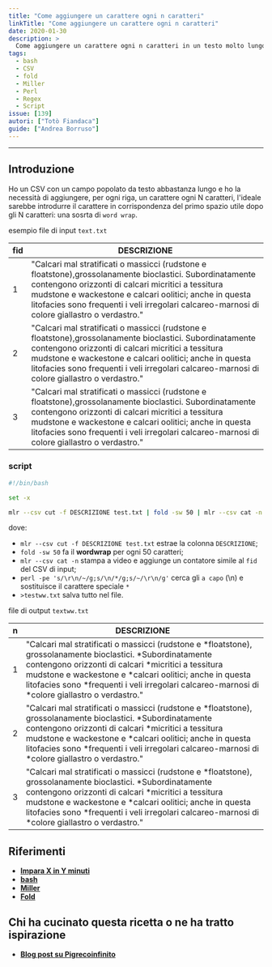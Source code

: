 ```yaml
---
title: "Come aggiungere un carattere ogni n caratteri"
linkTitle: "Come aggiungere un carattere ogni n caratteri"
date: 2020-01-30
description: >
  Come aggiungere un carattere ogni n caratteri in un testo molto lungo.
tags:
  - bash
  - CSV
  - fold
  - Miller
  - Perl
  - Regex
  - Script
issue: [139]
autori: ["Totò Fiandaca"]
guide: ["Andrea Borruso"]
---
```


---

## Introduzione

Ho un CSV con un campo popolato da testo abbastanza lungo e ho la necessità di aggiungere, per ogni riga, un carattere ogni N caratteri, l'ideale sarebbe introdurre il carattere in corrispondenza del primo spazio utile dopo gli N caratteri: una sosrta di `word wrap`.

esempio file di input `text.txt`

fid|DESCRIZIONE
---|----
1|"Calcari mal stratificati o massicci (rudstone e floatstone),grossolanamente bioclastici. Subordinatamente contengono orizzonti di calcari micritici a tessitura mudstone e wackestone e calcari oolitici; anche in questa litofacies sono frequenti i veli irregolari calcareo-marnosi di colore giallastro o verdastro."
2|"Calcari mal stratificati o massicci (rudstone e floatstone),grossolanamente bioclastici. Subordinatamente contengono orizzonti di calcari micritici a tessitura mudstone e wackestone e calcari oolitici; anche in questa litofacies sono frequenti i veli irregolari calcareo-marnosi di colore giallastro o verdastro."
3|"Calcari mal stratificati o massicci (rudstone e floatstone),grossolanamente bioclastici. Subordinatamente contengono orizzonti di calcari micritici a tessitura mudstone e wackestone e calcari oolitici; anche in questa litofacies sono frequenti i veli irregolari calcareo-marnosi di colore giallastro o verdastro."

### script

```bash
#!/bin/bash

set -x

mlr --csv cut -f DESCRIZIONE test.txt | fold -sw 50 | mlr --csv cat -n | perl -pe 's/\r\n/~/g;s/\n/*/g;s/~/\r\n/g' >testww.txt
```

dove:

 - `mlr --csv cut -f DESCRIZIONE test.txt`  estrae la colonna `DESCRIZIONE`;
 - `fold -sw 50` fa il **wordwrap** per ogni 50 caratteri;
 - `mlr --csv cat -n` stampa a video e aggiunge un contatore simile al `fid` del CSV di input;
 - `perl -pe 's/\r\n/~/g;s/\n/*/g;s/~/\r\n/g'` cerca gli `a capo` (\n) e sostituisce il carattere speciale `*`
 - `>testww.txt` salva tutto nel file.

file di output `textww.txt`

n|DESCRIZIONE
---|---
1|"Calcari mal stratificati o massicci (rudstone e *floatstone), grossolanamente bioclastici. *Subordinatamente contengono orizzonti di calcari *micritici a tessitura mudstone e wackestone e *calcari oolitici; anche in questa litofacies sono *frequenti i veli irregolari calcareo-marnosi di *colore giallastro o verdastro."
2|"Calcari mal stratificati o massicci (rudstone e *floatstone), grossolanamente bioclastici. *Subordinatamente contengono orizzonti di calcari *micritici a tessitura mudstone e wackestone e *calcari oolitici; anche in questa litofacies sono *frequenti i veli irregolari calcareo-marnosi di *colore giallastro o verdastro."
3|"Calcari mal stratificati o massicci (rudstone e *floatstone), grossolanamente bioclastici. *Subordinatamente contengono orizzonti di calcari *micritici a tessitura mudstone e wackestone e *calcari oolitici; anche in questa litofacies sono *frequenti i veli irregolari calcareo-marnosi di *colore giallastro o verdastro."

## Riferimenti

- [**Impara X in Y minuti**](https://learnxinyminutes.com/docs/it-it/bash-it/)
- [**bash**](https://it.wikipedia.org/wiki/Bash)
- [**Miller**](https://github.com/johnkerl/miller)
- [**Fold**](https://en.wikipedia.org/wiki/Fold_(Unix))

## Chi ha cucinato questa ricetta o ne ha tratto ispirazione

- [**Blog post su Pigrecoinfinito**](https://pigrecoinfinito.com/2020/04/09/qgis-e-la-legenda-lunga-delle-carte-geologiche/)
